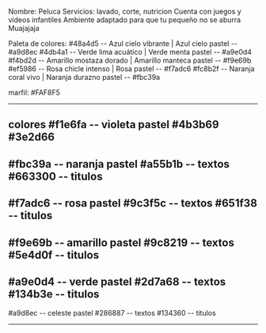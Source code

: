 Nombre: Peluca
Servicios: lavado, corte, nutricion
Cuenta con juegos y videos infantiles
Ambiente adaptado para que tu pequeño no se aburra Muajajaja


Paleta de colores:
#48a4d5 -- Azul cielo vibrante       | Azul cielo pastel       -- #a9d8ec
#4db4a1 -- Verde lima acuático       | Verde menta pastel      -- #a9e0d4
#f4bd2d -- Amarillo mostaza dorado   | Amarillo manteca pastel -- #f9e69b
#ef5986 -- Rosa chicle intenso       | Rosa pastel             -- #f7adc6
#fc8b2f -- Naranja coral vivo        | Naranja durazno pastel  -- #fbc39a

marfil: #FAF8F5

-----------------------------------------------------------------
colores 
#f1e6fa -- violeta pastel
#4b3b69
#3e2d66
----------------------------------------------------
#fbc39a -- naranja pastel
#a55b1b -- textos
#663300 -- titulos
---------------------------------------------------
#f7adc6 -- rosa pastel
#9c3f5c -- textos
#651f38 -- titulos
----------------------------------------------------
#f9e69b -- amarillo pastel
#9c8219 -- textos
#5e4d0f -- titulos
----------------------------------------------------
#a9e0d4 -- verde pastel
#2d7a68 -- textos
#134b3e -- titulos
----------------------------------------------------
#a9d8ec -- celeste pastel
#286887 -- textos
#134360 -- titulos

------------------------------------------------------------------
<nav class="navbar bg-body-tertiary">
  <div class="container">